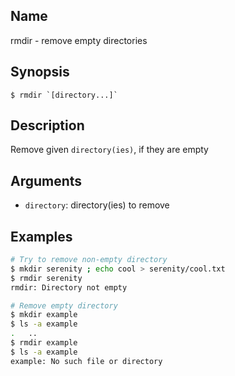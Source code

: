 ## Name

rmdir - remove empty directories

## Synopsis

```**sh
$ rmdir `[directory...]` 
```

## Description

Remove given `directory(ies)`, if they are empty

## Arguments

* `directory`: directory(ies) to remove

## Examples

```sh
# Try to remove non-empty directory
$ mkdir serenity ; echo cool > serenity/cool.txt
$ rmdir serenity
rmdir: Directory not empty

# Remove empty directory
$ mkdir example
$ ls -a example
.	..
$ rmdir example
$ ls -a example
example: No such file or directory
```
